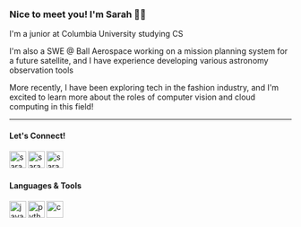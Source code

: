 ### Nice to meet you! I'm Sarah :woman_technologist:

I'm a junior at Columbia University studying CS

I'm also a SWE @ Ball Aerospace working on a mission planning system for a future satellite, and I have experience developing various astronomy observation tools

More recently, I have been exploring tech in the fashion industry, and I'm excited to learn more about the roles of computer vision and cloud computing in this field!

---

#### Let's Connect!
[<img align="left" alt="sarahtang | LinkedIn" width="30px" src="https://cdn4.iconfinder.com/data/icons/colorful-guache-social-media-logos-1/159/social-media_linkedin-1024.png">][linkedin]
[<img align="left" alt="sarahtang | Gmail" width="30px" src="https://cdn3.iconfinder.com/data/icons/colorful-guache-social-media-logos-1/154/social-media_email_new-3-512.png">][gmail]
[<img align="left" alt="sarahtang | WordPress" width="30px" src="https://cdn2.iconfinder.com/data/icons/colorful-guache-social-media-logos-1/157/social-media_wordpress-512.png">][wordpress]

[linkedin]: https://www.linkedin.com/in/sarahtang1/
[gmail]: mailto:sarah.tang@columbia.edu
[wordpress]: https://brainsproutblog.wordpress.com/

<br />
<br />

#### Languages & Tools
<img align="left" alt="java" width="30px" src="https://cdn4.iconfinder.com/data/icons/logos-and-brands/512/181_Java_logo_logos-512.png">
<img align="left" alt="python" width="30px" src="https://cdn4.iconfinder.com/data/icons/logos-and-brands/512/267_Python_logo-512.png">
<img align="left" alt="c" width="30px" src="https://upload.wikimedia.org/wikipedia/commons/thumb/1/18/C_Programming_Language.svg/760px-C_Programming_Language.svg.png?20201031132917">

<!--
**sarahtang7/sarahtang7** is a ✨ _special_ ✨ repository because its `README.md` (this file) appears on your GitHub profile.

Here are some ideas to get you started:

- 🔭 I’m currently working on ...
- 🌱 I’m currently learning ...
- 👯 I’m looking to collaborate on ...
- 🤔 I’m looking for help with ...
- 💬 Ask me about ...
- 📫 How to reach me: ...
- 😄 Pronouns: ...
- ⚡ Fun fact: ...
-->

